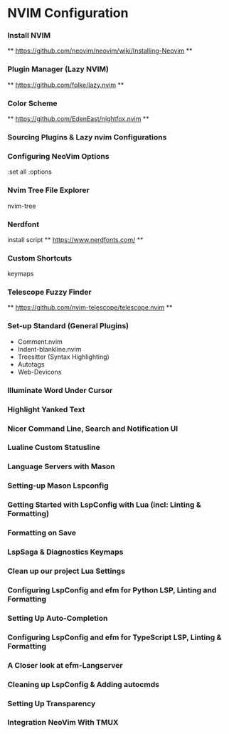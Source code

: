 # NVIM Configuration

### Install NVIM
** https://github.com/neovim/neovim/wiki/Installing-Neovim **

### Plugin Manager (Lazy NVIM)
** https://github.com/folke/lazy.nvim **

### Color Scheme
** https://github.com/EdenEast/nightfox.nvim **

### Sourcing Plugins & Lazy nvim Configurations

### Configuring NeoVim Options
:set all
:options

### Nvim Tree File Explorer
nvim-tree

### Nerdfont
install script
** https://www.nerdfonts.com/ ** 

### Custom Shortcuts
keymaps

### Telescope Fuzzy Finder
** https://github.com/nvim-telescope/telescope.nvim **

### Set-up Standard (General Plugins)
* Comment.nvim
* Indent-blankline.nvim
* Treesitter (Syntax Highlighting)
* Autotags
* Web-Devicons

### Illuminate Word Under Cursor

### Highlight Yanked Text

### Nicer Command Line, Search and Notification UI

### Lualine Custom Statusline

### Language Servers with Mason

### Setting-up Mason Lspconfig

### Getting Started with LspConfig with Lua (incl: Linting & Formatting)

### Formatting on Save

### LspSaga & Diagnostics Keymaps

### Clean up our project Lua Settings

### Configuring LspConfig and efm for Python LSP, Linting and Formatting

### Setting Up Auto-Completion

### Configuring LspConfig and efm for TypeScript LSP, Linting & Formatting

### A Closer look at efm-Langserver

### Cleaning up LspConfig & Adding autocmds

### Setting Up Transparency

### Integration NeoVim With TMUX
